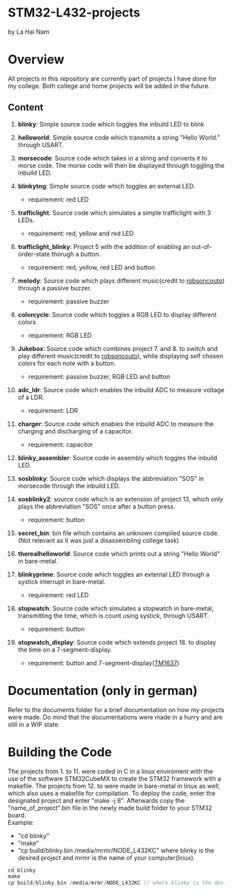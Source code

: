 # STM32-L432-projects
by La Hai Nam
# Overview
All projects in this repository are currently part of projects I have done for my college. Both college and home projects will be added in the future.
## Content
 1.  **blinky**: Simple source code which toggles the inbuild LED to blink
 
 2.  **helloworld**: Simple source code which transmits a string "Hello World." through USART.
 
 3.  **morsecode**: Source code which takes in a string and converts it to morse code. The morse code will then be displayed through toggling the inbuild LED.
 
 4.  **blinkytng**: Simple source code which toggles an external LED.
 
     - requirement: red LED
     
 5.  **trafficlight**: Source code which simulates a simple trafficlight with 3 LEDs.
 
     - requirement: red, yellow and red LED
    
 6. **trafficlight_blinky**: Project 5 with the addition of enabling an out-of-order-state thorugh a button.
 
     - requirement: red, yellow, red LED and button
    
 7.  **melody**: Source code which plays different music(credit to [robsoncouto](https://github.com/robsoncouto/arduino-songs)) through a passive buzzer.
    
     - requirement: passive buzzer 
    
 8.  **colorcycle**: Source code which toggles a RGB LED to display different colors.
 
     - requirement: RGB LED
    
 9.  **Jukebox**: Source code which combines project 7. and 8. to switch and play different music(credit to [robsoncouto](https://github.com/robsoncouto/arduino-songs)), while displaying self chosen colors for each note with a button.
 
     - requirement: passive buzzer, RGB LED and button
    
 10.  **adc_ldr**: Source code which enables the inbuild ADC to measure voltage of a LDR.
 
      - requirement: LDR
    
 11.  **charger**: Source code which enables the inbuild ADC to measure the charging and discharging of a capacitor.
 
      - requirement: capacitor
    
 12. **blinky_assembler**: Source code in assembly which toggles the inbuild LED.
 
 13. **sosblinky**: Source code which displays the abbreviation "SOS" in morsecode through the inbuild LED.
 
 14. **sosblinky2**: source code which is an extension of project 13, which only plays the abbreviation "SOS" once after a button press.
 
     - requirement: button
    
 15. **secret_bin**: bin file which contains an unknown compiled source code.(Not relevant as it was just a disassembling college task)
 
 16. **therealhelloworld**: Source code which prints out a string "Hello World" in bare-metal.
 
 17. **blinkyprime**: Source code which toggles an external LED through a systick interrupt in bare-metal.
 
     - requirement: red LED
    
 18. **stopwatch**: Source code which simulates a stopwatch in bare-metal, transmitting the time, which is count using systick, through USART.
 
     - requirement: button
    
 19. **stopwatch_display**: Source code which extends project 18. to display the time on a 7-segment-display.
 
     - requirement: button and 7-segment-display([TM1637](https://www.az-delivery.de/products/4-digit-display))
    
# Documentation (only in german)
Refer to the documents folder for a brief documentation on how my projects were made. Do mind that the documentations were made in a hurry and are still in a WIP state. 
# Building the Code

The projects from 1. to 11. were coded in C in a linux enviroment with the use of the software STM32CubeMX to create the STM32 framework with a makefile. The projects from 12. to were made in bare-metal in linux as well, which also uses a makefile for compilation. To deploy the code, enter the designated project and enter "make -j 8". Afterwards copy the "name_of_project".bin file in the newly made build folder to your STM32 board.  
Example: 
-  "cd blinky"
-  "make"
-  "cp build/blinky.bin /media/mrmr/NODE_L432KC" where blinky is the desired project and mrmr is the name of your computer(linux).
```c
cd blinky
make
cp build/blinky.bin /media/mrmr/NODE_L432KC // where blinky is the desired project and mrmr is the name of your computer.
```

